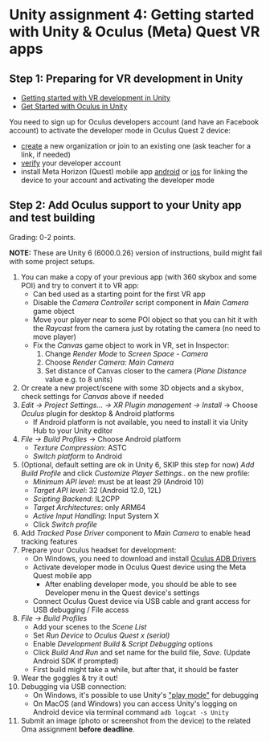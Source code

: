 # Unity assignment 4: Getting started with Unity & Oculus (Meta) Quest VR apps

## Step 1: Preparing for VR development in Unity

- [Getting started with VR development in Unity](https://docs.unity3d.com/Manual/VROverview.html)
- [Get Started with Oculus in Unity](https://developer.oculus.com/documentation/unity/unity-gs-overview/)

You need to sign up for Oculus developers account (and have an Facebook account) to activate the developer mode in Oculus Quest 2 device:

- [create](https://developer.oculus.com/manage/organizations/create) a new organization or join to an existing one (ask teacher for a link, if needed)
- [verify](https://developer.oculus.com/manage/verify) your developer account
- install Meta Horizon (Quest) mobile app [android](https://play.google.com/store/apps/details?id=com.oculus.twilight) or [ios](https://apps.apple.com/us/app/meta-horizon/id1366478176) for linking the device to your account and activating the developer mode

## Step 2: Add Oculus support to your Unity app and test building

Grading: 0-2 points.

**NOTE:** These are Unity 6 (6000.0.26) version of instructions, build might fail with some project setups.

1. You can make a copy of your previous app (with 360 skybox and some POI) and try to convert it to VR app:
    - Can bed used as a starting point for the first VR app
    - Disable the _Camera Controller_ script component in _Main Camera_ game object
    - Move your player near to some POI object so that you can hit it with the _Raycast_ from the camera just by rotating the camera (no need to move player)
    - Fix the _Canvas_ game object to work in VR, set in Inspector:
      1. Change _Render Mode_ to _Screen Space - Camera_
      1. Choose _Render Camera_: _Main Camera_
      1. Set distance of Canvas closer to the camera (_Plane Distance_ value e.g. to 8 units)
1. Or create a new project/scene with some 3D objects and a skybox, check settings for _Canvas_ above if needed
1. _Edit -> Project Settings... -> XR Plugin management -> Install_ -> Choose _Oculus_ plugin for desktop & Android platforms
    - If Android platform is not available, you need to install it via Unity Hub to your Unity editor  
1. _File -> Build Profiles_ -> Choose Android platform
    - _Texture Compression_: ASTC
    - _Switch platform_ to Android
1. (Optional, default setting are ok in Unity 6, SKIP this step for now) _Add Build Profile_ and click _Customize Player Settings.._ on the new profile:
    - _Minimum API level_: must be at least 29 (Android 10)
    - _Target API level_: 32 (Android 12.0, 12L)
    - _Scipting Backend_: IL2CPP
    - _Target Architectures_: only ARM64
    - _Active Input Handling_: Input System X
    - Click _Switch profile_
1. Add _Tracked Pose Driver_ component to _Main Camera_ to enable head tracking features
1. Prepare your Oculus headset for development:
    - On Windows, you need to download and install [Oculus ADB Drivers](https://developer.oculus.com/downloads/package/oculus-adb-drivers/)
    - Activate developer mode in Oculus Quest device using the Meta Quest mobile app
      - After enabling developer mode, you should be able to see Developer menu in the Quest device's settings
    - Connect Oculus Quest device via USB cable and grant access for USB debugging / File access
1. _File -> Build Profiles_
    - Add your scenes to the _Scene List_
    - Set _Run Device_ to _Oculus Quest x (serial)_
    - Enable _Development Build_ & _Script Debugging_ options
    - Click _Build And Run_ and set name for the build file, _Save_. (Update Android SDK if prompted)
    - First build might take a while, but after that, it should be faster
1. Wear the goggles & try it out!
1. Debugging via USB connection:
   - On Windows, it's possible to use Unity's ["play mode"](https://developer.oculus.com/blog/debugging-unity-apps-for-oculus-quest-in-headset/) for debugging
   - On MacOS (and Windows) you can access Unity's logging on Android device via terminal command `adb logcat -s Unity`
1. Submit an image (photo or screenshot from the device) to the related Oma assignment **before deadline**.
